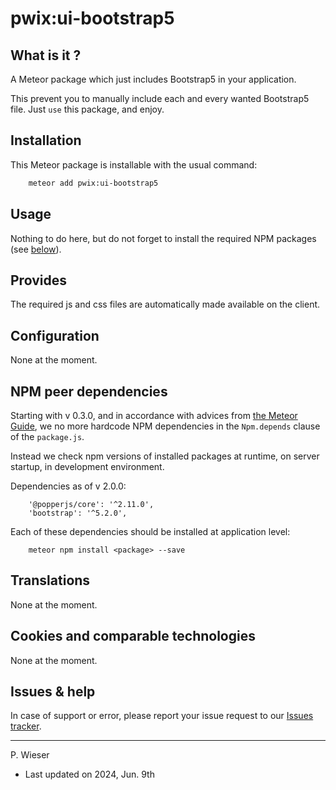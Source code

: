 # pwix:ui-bootstrap5

## What is it ?

A Meteor package which just includes Bootstrap5 in your application.

This prevent you to manually include each and every wanted Bootstrap5 file. Just `use` this package, and enjoy.

## Installation

This Meteor package is installable with the usual command:

```sh
    meteor add pwix:ui-bootstrap5
```

## Usage

Nothing to do here, but do not forget to install the required NPM packages (see [below](#npm-peer-dependencies)).

## Provides

The required js and css files are automatically made available on the client.

## Configuration

None at the moment.

## NPM peer dependencies

Starting with v 0.3.0, and in accordance with advices from [the Meteor Guide](https://guide.meteor.com/writing-atmosphere-packages.html#peer-npm-dependencies), we no more hardcode NPM dependencies in the `Npm.depends` clause of the `package.js`.

Instead we check npm versions of installed packages at runtime, on server startup, in development environment.

Dependencies as of v 2.0.0:
```
    '@popperjs/core': '^2.11.0',
    'bootstrap': '^5.2.0',
```

Each of these dependencies should be installed at application level:
```
    meteor npm install <package> --save
```

## Translations

None at the moment.

## Cookies and comparable technologies

None at the moment.

## Issues & help

In case of support or error, please report your issue request to our [Issues tracker](https://github.com/trychlos/pwix-ui-bootstrap5/issues).

---
P. Wieser
- Last updated on 2024, Jun. 9th
